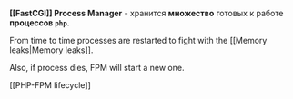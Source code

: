 **[[FastCGI]] Process Manager** - хранится **множество** готовых к работе **процессов `php`**. 

From time to time processes are restarted to fight with the [[Memory leaks|Memory leaks]].

Also, if process dies, FPM will start a new one.

[[PHP-FPM lifecycle]]